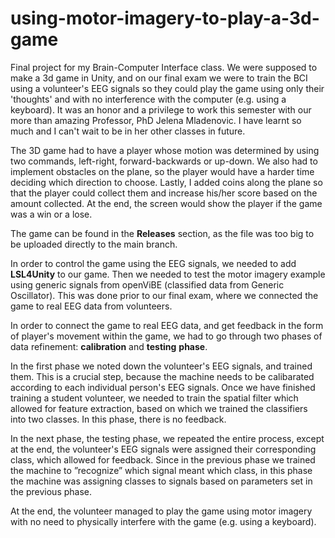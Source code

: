 # using-motor-imagery-to-play-a-3d-game


Final project for my Brain-Computer Interface class. We were supposed to make a 3d game in Unity, and on our final exam we were to train the BCI using a volunteer's EEG signals so they could play the game using only their 'thoughts' and with no interference with the computer (e.g. using a keyboard). It was an honor and a privilege to work this semester with our more than amazing Professor, PhD Jelena Mladenovic. I have learnt so much and I can't wait to be in her other classes in future.

The 3D game had to have a player whose motion was determined by using two commands, left-right, forward-backwards or up-down. We also had to implement obstacles on the plane, so the player would have a harder time deciding which direction to choose. Lastly, I added coins along the plane so that the player could collect them and increase his/her score based on the amount collected. At the end, the screen would show the player if the game was a win or a lose.

The game can be found in the **Releases** section, as the file was too big to be uploaded directly to the main branch.

In order to control the game using the EEG signals, we needed to add **LSL4Unity** to our game. Then we needed to test the motor imagery example using generic signals from openViBE (classified data from Generic Oscillator). This was done prior to our final exam, where we connected the game to real EEG data from volunteers.

In order to connect the game to real EEG data, and get feedback in the form of player's movement within the game, we had to go through two phases of data refinement: **calibration** and **testing** **phase**.

In the first phase we noted down the volunteer's EEG signals, and trained them. This is a crucial step, because the machine needs to be calibarated according to each individual person's EEG signals. Once we have finished training a student volunteer, we needed to train the spatial filter which allowed for feature extraction, based on which we trained the classifiers into two classes. In this phase, there is no feedback.

In the next phase, the testing phase, we repeated the entire process, except at the end, the volunteer's EEG signals were assigned their corresponding class, which allowed for feedback. Since in the previous phase we trained the machine to ”recognize” which signal meant which class, in this phase the machine was assigning classes to signals based on parameters set in the previous phase.

At the end, the volunteer managed to play the game using motor imagery with no need to physically interfere with the game (e.g. using a keyboard).
